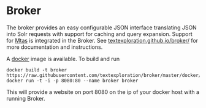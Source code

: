 # Broker

The broker provides an easy configurable JSON interface translating JSON into Solr requests with support for caching and query expansion. Support for [Mtas](https://textexploration.github.io/mtas/) is integrated in the Broker. See [textexploration.github.io/broker/](https://textexploration.github.io/broker/) for more documentation and instructions.

A [docker](https://hub.docker.com/r/textexploration/broker/) image is available. To build and run

```console
docker build -t broker https://raw.githubusercontent.com/textexploration/broker/master/docker/Dockerfile
docker run -t -i -p 8080:80 --name broker broker
```

This will provide a website on port 8080 on the ip of your docker host with a running Broker.

